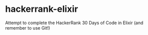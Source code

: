 # hackerrank-elixir
Attempt to complete the HackerRank 30 Days of Code in Elixir (and remember to use Git!)
